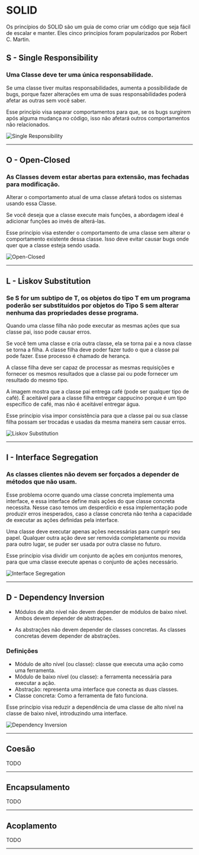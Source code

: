 # SOLID
Os princípios do SOLID são um guia de como criar um código que seja fácil de escalar e manter.
Eles cinco princípios foram popularizados por Robert C. Martin.

## S - Single Responsibility
### Uma Classe deve ter uma única responsabilidade.

Se uma classe tiver muitas responsabilidades, aumenta a possibilidade de bugs, porque fazer alterações em uma de suas responsabilidades poderá afetar as outras sem você saber.

Esse princípio visa separar comportamentos para que, se os bugs surgirem após alguma mudança no código, isso não afetará outros comportamentos não relacionados.

![](../_assets/srp.png "Single Responsibility")

---

## O - Open-Closed
### As Classes devem estar abertas para extensão, mas fechadas para modificação.

Alterar o comportamento atual de uma classe afetará todos os sistemas usando essa Classe.

Se você deseja que a classe execute mais funções, a abordagem ideal é adicionar funções ao invés de alterá-las.

Esse princípio visa estender o comportamento de uma classe sem alterar o comportamento existente dessa classe. Isso deve evitar causar bugs onde quer que a classe esteja sendo usada.

![](../_assets/ocp.png "Open-Closed")

---

## L - Liskov Substitution
### Se **S** for um subtipo de **T**, os objetos do tipo **T** em um programa poderão ser substituídos por objetos do Tipo **S** sem alterar nenhuma das propriedades desse programa.

Quando uma classe filha não pode executar as mesmas ações que sua classe pai, isso pode causar erros.

Se você tem uma classe e cria outra classe, ela se torna pai e a nova classe se torna a filha. A classe filha deve poder fazer tudo o que a classe pai pode fazer. Esse processo é chamado de herança.

A classe filha deve ser capaz de processar as mesmas requisições e fornecer os mesmos resultados que a classe pai ou pode fornecer um resultado do mesmo tipo.

A imagem mostra que a classe pai entrega café (pode ser qualquer tipo de café). É aceitável para a classe filha entregar cappucino porque é um tipo específico de café, mas não é aceitável entregar água.

Esse princípio visa impor consistência para que a classe pai ou sua classe filha possam ser trocadas e usadas da mesma maneira sem causar erros.

![](../_assets/lsp.png "Liskov Substitution")

---

## I - Interface Segregation
### As classes clientes não devem ser forçados a depender de métodos que não usam.

Esse problema ocorre quando uma classe concreta implementa uma interface, e essa interface define mais ações do que classe concreta necessita. Nesse caso temos um desperdício e essa implementação pode produzir erros inesperados, caso a classe concreta não tenha a capacidade de executar as ações definidas pela interface.

Uma classe deve executar apenas ações necessárias para cumprir seu papel. Qualquer outra ação deve ser removida completamente ou movida para outro lugar, se puder ser usada por outra classe no futuro.

Esse princípio visa dividir um conjunto de ações em conjuntos menores, para que uma classe execute apenas o conjunto de ações necessário.

![](../_assets/isp.png "Interface Segregation")

---

## D - Dependency Inversion
- Módulos de alto nível não devem depender de módulos de baixo nível. Ambos devem depender de abstrações.

- As abstrações não devem depender de classes concretas. As classes concretas devem depender de abstrações.

### Definições
- Módulo de alto nível (ou classe): classe que executa uma ação como uma ferramenta.
- Módulo de baixo nível (ou classe): a ferramenta necessária para executar a ação.
- Abstração: representa uma interface que conecta as duas classes.
- Classe concreta: Como a ferramenta de fato funciona.

Esse princípio visa reduzir a dependência de uma classe de alto nível na classe de baixo nível, introduzindo uma interface.

![](../_assets/dip.png "Dependency Inversion")

---

## Coesão
TODO

---

## Encapsulamento
TODO

---

## Acoplamento
TODO

---